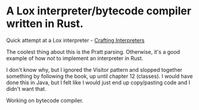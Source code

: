 # A Lox interpreter/bytecode compiler written in Rust.

Quick attempt at a Lox interpreter - [Crafting Interpreters](https://craftinginterpreters.com)

The coolest thing about this is the Pratt parsing. Otherwise, it's a good example of how *not* to implement an interpreter in Rust.

I don't know why, but I ignored the Visitor pattern and slopped together something by following the book, up until chapter 12 (classes). I would have done this in Java, but I felt like I would just end up copy/pasting code and I didn't want that.

Working on bytecode compiler.
